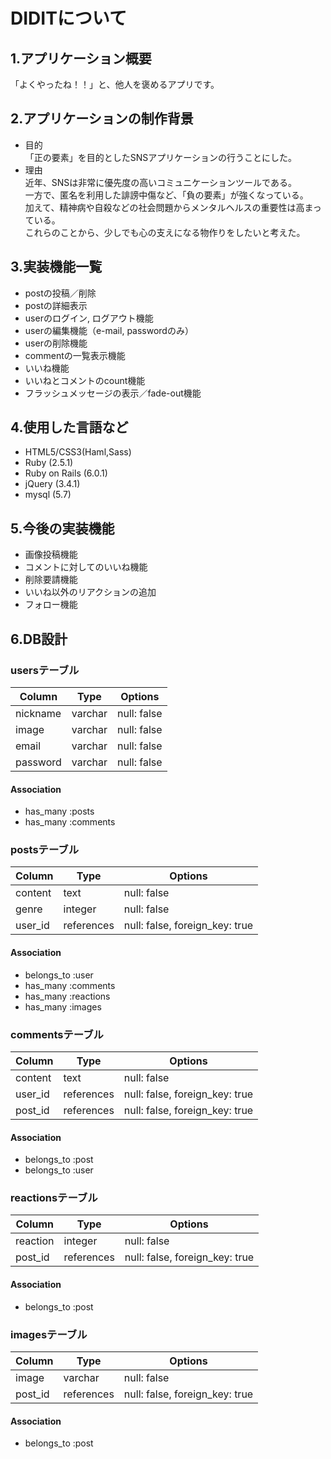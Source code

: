 # DIDITについて
## 1.アプリケーション概要
「よくやったね！！」と、他人を褒めるアプリです。  
  
## 2.アプリケーションの制作背景
- 目的  
「正の要素」を目的としたSNSアプリケーションの行うことにした。  
- 理由  
近年、SNSは非常に優先度の高いコミュニケーションツールである。  
一方で、匿名を利用した誹謗中傷など、「負の要素」が強くなっている。  
加えて、精神病や自殺などの社会問題からメンタルヘルスの重要性は高まっている。  
これらのことから、少しでも心の支えになる物作りをしたいと考えた。  
  
## 3.実装機能一覧  
- postの投稿／削除  
- postの詳細表示  
- userのログイン, ログアウト機能  
- userの編集機能（e-mail, passwordのみ）  
- userの削除機能  
- commentの一覧表示機能  
- いいね機能  
- いいねとコメントのcount機能  
- フラッシュメッセージの表示／fade-out機能  
  
## 4.使用した言語など  
- HTML5/CSS3(Haml,Sass)  
- Ruby (2.5.1)  
- Ruby on Rails (6.0.1)  
- jQuery (3.4.1)  
- mysql (5.7)  

## 5.今後の実装機能
- 画像投稿機能
- コメントに対してのいいね機能
- 削除要請機能
- いいね以外のリアクションの追加
- フォロー機能

## 6.DB設計  

### usersテーブル
|Column|Type|Options|
|------|----|-------|
|nickname|varchar|null: false|
|image|varchar|null: false|
|email|varchar|null: false|
|password|varchar|null: false|

#### Association
- has_many :posts
- has_many :comments


### postsテーブル
|Column|Type|Options|
|------|----|-------|
|content|text|null: false|
|genre|integer|null: false|
|user_id|references|null: false, foreign_key: true|

#### Association
- belongs_to :user
- has_many :comments
- has_many :reactions
- has_many :images


### commentsテーブル
|Column|Type|Options|
|------|----|-------|
|content|text|null: false|
|user_id|references|null: false, foreign_key: true|
|post_id|references|null: false, foreign_key: true|

#### Association
- belongs_to :post
- belongs_to :user

### reactionsテーブル
|Column|Type|Options|
|------|----|-------|
|reaction|integer|null: false|
|post_id|references|null: false, foreign_key: true|

#### Association
- belongs_to :post


### imagesテーブル
|Column|Type|Options|
|------|----|-------|
|image|varchar|null: false|
|post_id|references|null: false, foreign_key: true|

#### Association
- belongs_to :post
